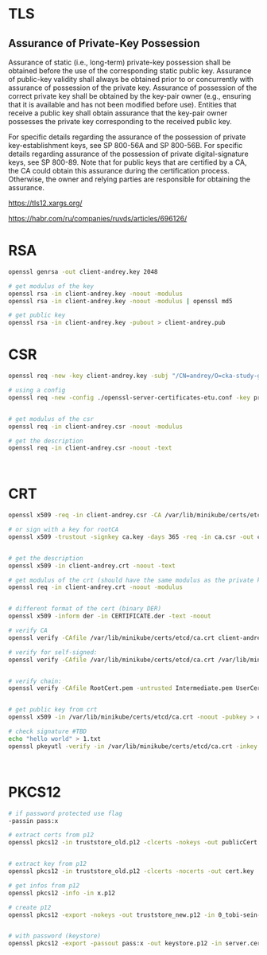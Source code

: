# TLS 
## Assurance of Private-Key Possession
Assurance of static (i.e., long-term) private-key possession shall be obtained before the use of the corresponding static public key. Assurance of public-key validity shall always be obtained prior to or concurrently with assurance of possession of the private key. Assurance of possession of the correct private key shall be obtained by the key-pair owner (e.g., ensuring that it is available and has not been modified before use). Entities that receive a public key shall obtain assurance that the key-pair owner possesses the private key corresponding to the received public key. 

For specific details regarding the assurance of the possession of private key-establishment keys, see SP 800-56A and SP 800-56B. For specific details regarding assurance of the possession of private digital-signature keys, see SP 800-89. Note that for public keys that are certified by a CA, the CA could obtain this assurance during the certification process. Otherwise, the owner and relying parties are responsible for obtaining the assurance.


https://tls12.xargs.org/

https://habr.com/ru/companies/ruvds/articles/696126/



# RSA
```bash
openssl genrsa -out client-andrey.key 2048

# get modulus of the key
openssl rsa -in client-andrey.key -noout -modulus
openssl rsa -in client-andrey.key -noout -modulus | openssl md5

# get public key
openssl rsa -in client-andrey.key -pubout > client-andrey.pub
```


# CSR
```bash
openssl req -new -key client-andrey.key -subj "/CN=andrey/O=cka-study-guide" -out client-andrey.csr

# using a config
openssl req -new -config ./openssl-server-certificates-etu.conf -key private-etu.key -out ubreg-etu-k8s-tls-csr.csr


# get modulus of the csr
openssl req -in client-andrey.csr -noout -modulus

# get the description
openssl req -in client-andrey.csr -noout -text




```


# CRT
```bash
openssl x509 -req -in client-andrey.csr -CA /var/lib/minikube/certs/etcd/ca.crt -CAkey /var/lib/minikube/certs/etcd/ca.key -out client-andrey.crt -days 500

# or sign with a key for rootCA
openssl x509 -trustout -signkey ca.key -days 365 -req -in ca.csr -out ca.crt


# get the description
openssl x509 -in client-andrey.crt -noout -text

# get modulus of the crt (should have the same modulus as the private key)
openssl req -in client-andrey.crt -noout -modulus


# different format of the cert (binary DER)
openssl x509 -inform der -in CERTIFICATE.der -text -noout

# verify CA
openssl verify -CAfile /var/lib/minikube/certs/etcd/ca.crt client-andrey.crt

# verify for self-signed:
openssl verify -CAfile /var/lib/minikube/certs/etcd/ca.crt /var/lib/minikube/certs/etcd/ca.crt


# verify chain:
openssl verify -CAfile RootCert.pem -untrusted Intermediate.pem UserCert.pem


# get public key from crt
openssl x509 -in /var/lib/minikube/certs/etcd/ca.crt -noout -pubkey > ca.pub

# check signature #TBD
echo "hello world" > 1.txt
openssl pkeyutl -verify -in /var/lib/minikube/certs/etcd/ca.crt -inkey ca.pub -pubin




```

# PKCS12

```bash
# if password protected use flag
-passin pass:x 

# extract certs from p12
openssl pkcs12 -in truststore_old.p12 -clcerts -nokeys -out publicCert.pem


# extract key from p12
openssl pkcs12 -in truststore_old.p12 -clcerts -nocerts -out cert.key

# get infos from p12
openssl pkcs12 -info -in x.p12

# create p12
openssl pkcs12 -export -nokeys -out truststore_new.p12 -in 0_tobi-sein-zertifikat.pem -in 0_widnr_dabas-technical-dev.pem -in rootca.pem


# with password (keystore)
openssl pkcs12 -export -passout pass:x -out keystore.p12 -in server.cert -inkey server.key


```